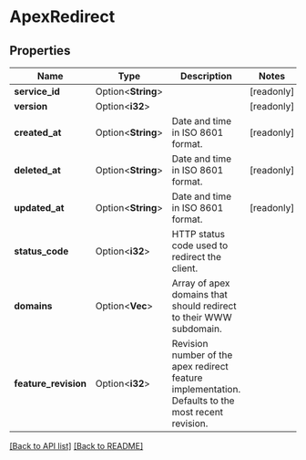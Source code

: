# ApexRedirect

## Properties

Name | Type | Description | Notes
------------ | ------------- | ------------- | -------------
**service_id** | Option<**String**> |  | [readonly]
**version** | Option<**i32**> |  | [readonly]
**created_at** | Option<**String**> | Date and time in ISO 8601 format. | [readonly]
**deleted_at** | Option<**String**> | Date and time in ISO 8601 format. | [readonly]
**updated_at** | Option<**String**> | Date and time in ISO 8601 format. | [readonly]
**status_code** | Option<**i32**> | HTTP status code used to redirect the client. | 
**domains** | Option<**Vec<String>**> | Array of apex domains that should redirect to their WWW subdomain. | 
**feature_revision** | Option<**i32**> | Revision number of the apex redirect feature implementation. Defaults to the most recent revision. | 

[[Back to API list]](../README.md#documentation-for-api-endpoints) [[Back to README]](../README.md)


